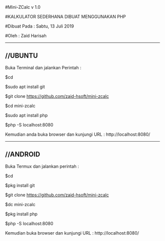 #Mini-ZCalc v 1.0

#KALKULATOR SEDERHANA DIBUAT MENGGUNAKAN PHP

#Dibuat Pada : Sabtu, 13 Juli 2019

#Oleh : Zaid Harisah


--------------------
//UBUNTU
--------------------

Buka Terminal dan jalankan Perintah : 

$cd

$sudo apt install git

$git clone https://github.com/zaid-hsoft/mini-zcalc

$cd mini-zcalc

$sudo apt install php

$php -S localhost:8080


Kemudian anda buka browser dan kunjungi URL :
http://localhost:8080/


-------------------------
//ANDROID
-------------------------

Buka Termux dan jalankan perintah : 

$cd 

$pkg install git

$git clone https://github.com/zaid-hsoft/mini-zcalc

$dc mini-zcalc

$pkg install php

$php -S localhost:8080


Kemudian buka browser dan kunjungi URL :
http://localhost:8080/

